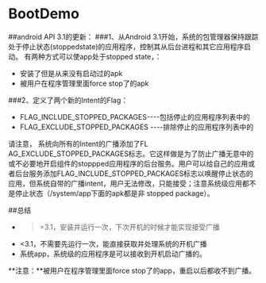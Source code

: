 BootDemo
========

##android API 3.1的更新：
###1、从Android 3.1开始，系统的包管理器保持跟踪处于停止状态(stoppedstate)的应用程序，控制其从后台进程和其它应用程序启动。 有两种方式可以使app处于stopped state，：
 - 安装了但是从来没有启动过的apk   
 - 被用户在程序管理里面force stop了的apk  


###2、定义了两个新的Intent的Flag：

 - FLAG_INCLUDE_STOPPED_PACKAGES----包括停止的应用程序列表中的 
 - FLAG_EXCLUDE_STOPPED_PACKAGES ----排除停止的应用程序列表中的

 
请注意，  系统向所有的Intent的广播添加了FL​​AG_EXCLUDE_STOPPED_PACKAGES标志。它这样做是为了防止广播无意中的或不必要地开启组件的stoppped应用程序的后台服务。用户可以给自己的应用或者后台服务添加FLAG_INCLUDE_STOPPED_PACKAGES标志以唤醒停止状态的应用，但系统自带的广播intent，用户无法修改，只能接受；注意系统级应用都不是停止状态（/system/app下面的apk都是非 stopped package）。  

##总结
 - >=3.1，安装并运行一次，下次开机的时候才能实现接受广播
 - <3.1，不需要先运行一次，能直接获取并处理系统的开机广播
 - 系统app，系统级的应用程序是可以接收到开机启动广播的。

**注意：**被用户在程序管理里面force stop了的app，重启以后都收不到广播。
